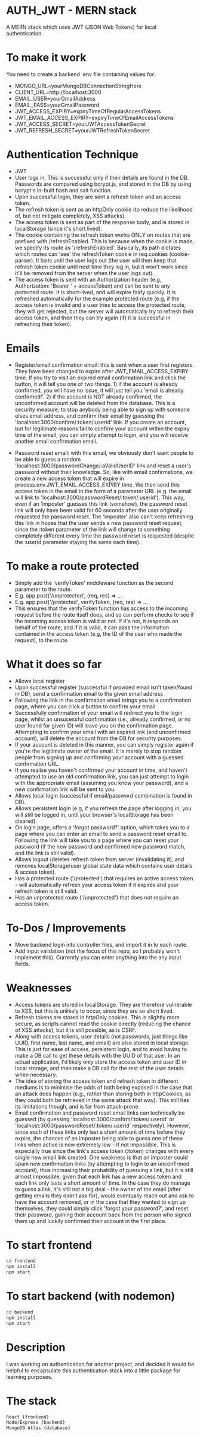 # AUTH_JWT - MERN stack
A MERN stack which uses JWT (JSON Web Tokens) for local authentication.

# To make it work
You need to create a backend .env file containing values for:
* MONGO_URL=yourMongoDBConnectionStringHere
* CLIENT_URL=http://localhost:3000
* EMAIL_USER=yourGmailAddress
* EMAIL_PASS=yourGmailPassword
* JWT_ACCESS_EXPIRY=expiryTimeOfRegularAccessTokens
* JWT_EMAIL_ACCESS_EXPIRY=expiryTimeOfEmailAccessTokens
* JWT_ACCESS_SECRET=yourJWTAccessTokenSecret
* JWT_REFRESH_SECRET=yourJWTRefreshTokenSecret

# Authentication Technique
* JWT
* User logs in. This is successful only if their details are found in the DB. Passwords are compared using bcrypt.js, and stored in the DB by using bcrypt's in-built hash and salt function.
* Upon successful login, they are sent a refresh token and an access token. 
* The refresh token is sent as an httpOnly cookie (to reduce the likelihood of, but not mitigate completely, XSS attacks).
* The access token is sent as part of the response body, and is stored in localStorage (since it's short lived).
* The cookie containing the refresh token works ONLY on routes that are prefixed with /refreshEnabled. This is because when the cookie is made, we specify its route as '/refreshEnabled'. Basically, its path dictates which routes can 'see' the refreshToken cookie in req.cookies (cookie-parser). It lasts until the user logs out (the user will then keep that refresh token cookie until next time they log in, but it won't work since it'll be removed from the server when the user logs out).
* The access token is sent with an Authorization header (e.g, Authorization: 'Bearer ' + accessToken) and can be sent to any protected route. It is short-lived, and will expire fairly quickly. It is refreshed automatically for the example protected route (e.g, if the access token is invalid and a user tries to access the protected route, they will get rejected, but the server will automatically try to refresh their access token, and then they can try again (if) it is successful in refreshing their token).

# Emails
* Register/email confirmation email: this is sent when a user first registers. They have been changed to expire after JWT_EMAIL_ACCESS_EXPIRY time. If you try to visit an expired email confirmation link and click the button, it will tell you one of two things. 1) if the account is already confirmed, you will have no issue, it will just tell you 'email is already confirmed!'. 2) if the account is NOT already confirmed, the unconfirmed account will be deleted from the database. This is a security measure, to stop anybody being able to sign up with someone elses email address, and confirm their email by guessing the 'localhost:3000/confirm/:token/:userid' link. If you create an account, but for legitimate reasons fail to confirm your account within the expiry time of the email, you can simply attempt to login, and you will receive another email confirmation email.

* Password reset email: with this email, we obviously don't want people to be able to guess a random 'localhost:3000/passwordChange/:aValidUserID' link and reset a user's password without their knowledge. So, like with email confirmations, we create a new access token that will expire in process.env.JWT_EMAIL_ACCESS_EXPIRY time. We then send this access token in the email in the form of a parameter URL (e.g. the email will link to 'localhost:3000/passwordReset/:token/:userid'). This way, even if an 'imposter' guesses this link (somehow), the password reset link will only have been valid for 60 seconds after the user originally requested the password reset. The 'imposter' also can't keep refreshing this link in hopes that the user sends a new password reset request, since the :token parameter of the link will change to something completely different every time the password reset is requested (despite the :userid parameter staying the same each time).

# To make a route protected
* Simply add the 'verifyToken' middleware function as the second parameter to the route.
* E.g. app.post('/unprotected', (req, res) => ...
* E.g. app.post('/protected', verifyToken, (req, res) => ...
* This ensures that the verifyToken function has access to the incoming request before the route itself does, and so can perform checks to see if the incoming access token is valid or not. If it's not, it responds on behalf of the route, and if it is valid, it can pass the information contained in the access token (e.g, the ID of the user who made the request), to the route.

# What it does so far
* Allows local register
* Upon successful register (successful if provided email isn't taken/found in DB), send a confirmation email to the given email address
* Following the link in the confirmation email brings you to a confirmation page, where you can click a button to confirm your email
* Successfully confirmation of your email will redirect you to the login page, whilst an unsucessful confirmation (i.e., already confirmed, or no user found for given ID) will leave you on the confirmation page. Attempting to confirm your email with an expired link (and unconfirmed account), will delete the account from the DB for security purposes.
* If your account is deleted in this manner, you can simply register again if you're the legitimate owner of the email. It is merely to stop random people from signing up and confirming your account with a guessed confirmation URL.
* If you realise you haven't confirmed your account in time, and haven't attempted to use an old confirmation link, you can just attempt to login with the appropriate email (assuming you know your password), and a new confirmation link will be sent to you.
* Allows local login (successful if email/password combination is found in DB).
* Allows persistent login (e.g, if you refresh the page after logging in, you will still be logged in, until your browser's localStorage has been cleared).
* On login page, offers a 'forgot password?' option, which takes you to a page where you can enter an email to send a password reset email to. Following the link will take you to a page where you can reset your password (if the new password and confirmed new password match, and the link is still valid).
* Allows logout (deletes refresh token from server (invalidating it), and removes localStorage/user global state data which contains user details & access token).
* Has a protected route ('/protected') that requires an active access token - will automatically refresh your access token if it expires and your refresh token is still valid.
* Has an unprotected route ('/unprotected') that does not require an access token.

# To-Dos / Improvements
- Move backend login into controller files, and import it in to each route.
- Add input validation (not the focus of this repo, so I probably won't implement this). Currently you can enter anything into the any input fields.

# Weaknesses
* Access tokens are stored in localStorage. They are therefore vulnerable to XSS, but this is unlikely to occur, since they are so short lived.
* Refresh tokens are stored in httpOnly cookies. This is slightly more secure, as scripts cannot read the cookie directly (reducing the chance of XSS attacks), but it is still possible, as is CSRF.
* Along with access tokens, user details (not passwords, just things like UUID, first name, last name, and email) are also stored in local storage. This is just for ease of access, persistent login, and to avoid having to make a DB call to get these details with the UUID of that user. In an actual application, I'd likely only store the access token and user ID in local storage, and then make a DB call for the rest of the user details when necessary.
* The idea of storing the access token and refresh token in different mediums is to minimise the odds of both being exposed in the case that an attack does happen (e.g., rather than storing both in httpCookies, as they could both be retrieved in the same attack that way). This still has its limitations though, and is far from attack-prone.
* Email confirmation and password reset email links can technically be guessed (by guessing 'localhost:3000/confirm/:token/:userid' or 'localhost:3000/passwordReset/:token/:userid' respectively). However, since each of these links only last a short amount of time before they expire, the chances of an imposter being able to guess one of these links when active is now extremely low - if not impossible. This is especially true since the link's access token (:token) changes with every single new email link created. One weakness is that an imposter could spam new confirmation links (by attempting to login to an unconfirmed account), thus increasing their probability of guessing a link, but it is still almost impossible, given that each link has a new access token and each link only lasts a short amount of time. In the case they do manage to guess a link, it's still not a big deal - the owner of the email (after getting emails they didn't ask for), would eventually reach out and ask to have the account removed, or in the case that they wanted to sign up themselves, they could simply click 'forgot your password?', and reset their password, gaining their account back from the person who signed them up and luckily confirmed their account in the first place.

# To start frontend
```bash
cd frontend
npm install
npm start
```

# To start backend (with nodemon)
```bash
cd backend
npm install
npm start
```

# Description

I was working on authentication for another project, and decided it would be helpful to encapsulate this authentication stack into a little package for learning purposes.


# The stack
```bash
React (frontend)
Node/Express (backend)
MongoDB Atlas (database)
```
